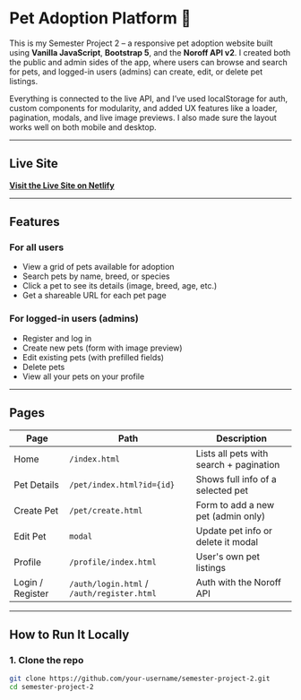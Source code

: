 # Pet Adoption Platform 🐾

This is my Semester Project 2 – a responsive pet adoption website built using **Vanilla JavaScript**, **Bootstrap 5**, and the **Noroff API v2**. I created both the public and admin sides of the app, where users can browse and search for pets, and logged-in users (admins) can create, edit, or delete pet listings.

Everything is connected to the live API, and I’ve used localStorage for auth, custom components for modularity, and added UX features like a loader, pagination, modals, and live image previews. I also made sure the layout works well on both mobile and desktop.

---

## Live Site

**[Visit the Live Site on Netlify](https://your-app-name.netlify.app)**

---

## Features

### For all users
- View a grid of pets available for adoption
- Search pets by name, breed, or species
- Click a pet to see its details (image, breed, age, etc.)
- Get a shareable URL for each pet page

### For logged-in users (admins)
- Register and log in
- Create new pets (form with image preview)
- Edit existing pets (with prefilled fields)
- Delete pets
- View all your pets on your profile

---

## Pages

| Page                  | Path                         | Description                          |
|-----------------------|------------------------------|--------------------------------------|
| Home                  | `/index.html`                | Lists all pets with search + pagination |
| Pet Details           | `/pet/index.html?id={id}`    | Shows full info of a selected pet    |
| Create Pet            | `/pet/create.html`           | Form to add a new pet (admin only)   |
| Edit Pet              | `modal `                      | Update pet info or delete it  modal       |
| Profile               | `/profile/index.html`        | User's own pet listings              |
| Login / Register      | `/auth/login.html` / `/auth/register.html` | Auth with the Noroff API |

---

## How to Run It Locally

### 1. Clone the repo
```bash
git clone https://github.com/your-username/semester-project-2.git
cd semester-project-2
